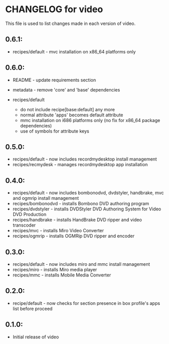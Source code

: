 # CHANGELOG for video

This file is used to list changes made in each version of video.

## 0.6.1:

* recipes/default - mvc installation on x86_64 platforms only

## 0.6.0:

* README   - update requirements section
* metadata - remove 'core' and 'base' dependencies

* recipes/default

  - do not include recipe[base:default] any more
  - normal attribute 'apps' becomes default attribute
  - mmc installation on i686 platforms only (no fix for x86_64 package dependencies)
  - use of symbols for attribute keys

## 0.5.0:

* recipes/default   - now includes recordmydesktop install management
* recipes/recmydesk - manages recordmydesktop app installation

## 0.4.0:

* recipes/default    - now includes bombonodvd, dvdstyler, handbrake, mvc and ogmrip install management
* recipes/bombonodvd - installs Bombono DVD authoring program
* recipes/dvdstyler  - installs DVDStyler DVD Authoring System for Video DVD Production
* recipes/handbrake  - installs HandBrake DVD ripper and video transcoder
* recipes/mvc        - installs Miro Video Converter
* recipes/ogmrip     - installs OGMRip DVD ripper and encoder

## 0.3.0:

* recipes/default - now includes miro and mmc install management
* recipes/miro    - installs Miro media player
* recipes/mmc     - installs Mobile Media Converter

## 0.2.0:

* recipe/default - now checks for section presence in box profile's apps list before proceed

## 0.1.0:

* Initial release of video

